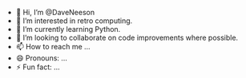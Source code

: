 - 👋 Hi, I’m @DaveNeeson
- 👀 I’m interested in retro computing.
- 🌱 I’m currently learning Python.
- 💞️ I’m looking to collaborate on code improvements where possible.
- 📫 How to reach me ...
- 😄 Pronouns: ...
- ⚡ Fun fact: ...

<!---
DaveNeeson/DaveNeeson is a ✨ special ✨ repository because its `README.md` (this file) appears on your GitHub profile.
You can click the Preview link to take a look at your changes.
--->
